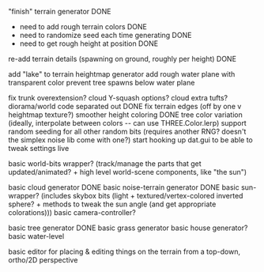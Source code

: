 "finish" terrain generator DONE
  - need to add rough terrain colors DONE
  - need to randomize seed each time generating DONE
  - need to get rough height at position DONE

re-add terrain details (spawning on ground, roughly per height) DONE

add "lake" to terrain heightmap generator
add rough water plane with transparent color
prevent tree spawns below water plane

fix trunk overextension?
cloud Y-squash options?
cloud extra tufts?
diorama/world code separated out DONE
fix terrain edges (off by one v heightmap texture?)
smoother height coloring DONE
tree color variation (ideally, interpolate between colors -- can use THREE.Color.lerp)
support random seeding for all other random bits (requires another RNG? doesn't the simplex noise lib come with one?)
start hooking up dat.gui to be able to tweak settings live

basic world-bits wrapper? (track/manage the parts that get updated/animated? + high level world-scene components, like "the sun")

basic cloud generator DONE
basic noise-terrain generator DONE
basic sun-wrapper? (includes skybox bits (light + textured/vertex-colored inverted sphere? + methods to tweak the sun angle (and get appropriate colorations)))
basic camera-controller?

basic tree generator DONE
basic grass generator
basic house generator?
basic water-level

basic editor for placing & editing things on the terrain from a top-down, ortho/2D perspective